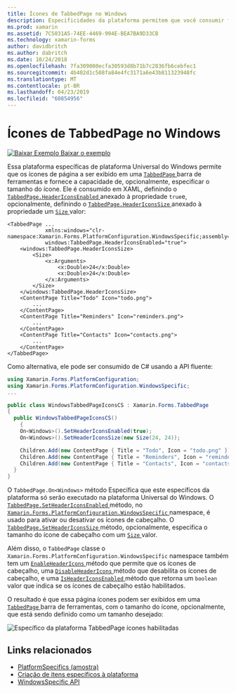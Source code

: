 ```yaml
---
title: Ícones de TabbedPage no Windows
description: Especificidades da plataforma permitem que você consumir funcionalidade só está disponível em uma plataforma específica, sem implementar renderizadores personalizados ou efeitos. Este artigo explica como utilizar o Windows específicos da plataforma que permite que os ícones de página a ser exibido na barra de ferramentas TabbedPage.
ms.prod: xamarin
ms.assetid: 7C5031A5-74EE-4469-994E-BEA7BA9D33CB
ms.technology: xamarin-forms
author: davidbritch
ms.author: dabritch
ms.date: 10/24/2018
ms.openlocfilehash: 7fa309000ecfa30593d8b71b7c2836fb6cebfec1
ms.sourcegitcommit: 4b402d1c508fa84e4fc3171a6e43b811323948fc
ms.translationtype: MT
ms.contentlocale: pt-BR
ms.lasthandoff: 04/23/2019
ms.locfileid: "60854956"
---
```

# <a name="tabbedpage-icons-on-windows"></a>Ícones de TabbedPage no Windows

[![Baixar Exemplo](~/media/shared/download.png) Baixar o exemplo](https://developer.xamarin.com/samples/xamarin-forms/userinterface/platformspecifics/)

Essa plataforma específicas de plataforma Universal do Windows permite que os ícones de página a ser exibido em uma [ `TabbedPage` ](xref:Xamarin.Forms.TabbedPage) barra de ferramentas e fornece a capacidade de, opcionalmente, especificar o tamanho do ícone. Ele é consumido em XAML, definindo o [ `TabbedPage.HeaderIconsEnabled` ](xref:Xamarin.Forms.PlatformConfiguration.WindowsSpecific.TabbedPage.HeaderIconsEnabledProperty) anexado à propriedade `true`e, opcionalmente, definindo o [ `TabbedPage.HeaderIconsSize` ](xref:Xamarin.Forms.PlatformConfiguration.WindowsSpecific.TabbedPage.HeaderIconsSizeProperty) anexado à propriedade um [ `Size` ](xref:Xamarin.Forms.Size) valor:

```xaml
<TabbedPage ...
            xmlns:windows="clr-namespace:Xamarin.Forms.PlatformConfiguration.WindowsSpecific;assembly=Xamarin.Forms.Core"
            windows:TabbedPage.HeaderIconsEnabled="true">
    <windows:TabbedPage.HeaderIconsSize>
        <Size>
            <x:Arguments>
                <x:Double>24</x:Double>
                <x:Double>24</x:Double>
            </x:Arguments>
        </Size>
    </windows:TabbedPage.HeaderIconsSize>
    <ContentPage Title="Todo" Icon="todo.png">
        ...
    </ContentPage>
    <ContentPage Title="Reminders" Icon="reminders.png">
        ...
    </ContentPage>
    <ContentPage Title="Contacts" Icon="contacts.png">
        ...
    </ContentPage>
</TabbedPage>
```

Como alternativa, ele pode ser consumido de C# usando a API fluente:

```csharp
using Xamarin.Forms.PlatformConfiguration;
using Xamarin.Forms.PlatformConfiguration.WindowsSpecific;
...

public class WindowsTabbedPageIconsCS : Xamarin.Forms.TabbedPage
{
  public WindowsTabbedPageIconsCS()
    {
    On<Windows>().SetHeaderIconsEnabled(true);
    On<Windows>().SetHeaderIconsSize(new Size(24, 24));

    Children.Add(new ContentPage { Title = "Todo", Icon = "todo.png" });
    Children.Add(new ContentPage { Title = "Reminders", Icon = "reminders.png" });
    Children.Add(new ContentPage { Title = "Contacts", Icon = "contacts.png" });
  }
}
```

O `TabbedPage.On<Windows>` método Especifica que este específicos da plataforma só serão executado na plataforma Universal do Windows. O [ `TabbedPage.SetHeaderIconsEnabled` ](xref:Xamarin.Forms.PlatformConfiguration.WindowsSpecific.TabbedPage.SetHeaderIconsEnabled(Xamarin.Forms.IPlatformElementConfiguration{Xamarin.Forms.PlatformConfiguration.Windows,Xamarin.Forms.TabbedPage},System.Boolean)) método, no [ `Xamarin.Forms.PlatformConfiguration.WindowsSpecific` ](xref:Xamarin.Forms.PlatformConfiguration.WindowsSpecific) namespace, é usado para ativar ou desativar os ícones de cabeçalho. O [ `TabbedPage.SetHeaderIconsSize` ](xref:Xamarin.Forms.PlatformConfiguration.WindowsSpecific.TabbedPage.SetHeaderIconsSize(Xamarin.Forms.IPlatformElementConfiguration{Xamarin.Forms.PlatformConfiguration.Windows,Xamarin.Forms.TabbedPage},Xamarin.Forms.Size)) método, opcionalmente, especifica o tamanho do ícone de cabeçalho com um [ `Size` ](xref:Xamarin.Forms.Size) valor.

Além disso, o `TabbedPage` classe o `Xamarin.Forms.PlatformConfiguration.WindowsSpecific` namespace também tem um [ `EnableHeaderIcons` ](xref:Xamarin.Forms.PlatformConfiguration.WindowsSpecific.TabbedPage.EnableHeaderIcons*) método que permite que os ícones de cabeçalho, uma [ `DisableHeaderIcons` ](xref:Xamarin.Forms.PlatformConfiguration.WindowsSpecific.TabbedPage.DisableHeaderIcons*) método que desabilita os ícones de cabeçalho, e uma [ `IsHeaderIconsEnabled` ](xref:Xamarin.Forms.PlatformConfiguration.WindowsSpecific.TabbedPage.IsHeaderIconsEnabled*) método que retorna um `boolean` valor que indica se os ícones de cabeçalho estão habilitados.

O resultado é que essa página ícones podem ser exibidos em uma [ `TabbedPage` ](xref:Xamarin.Forms.TabbedPage) barra de ferramentas, com o tamanho do ícone, opcionalmente, que está sendo definido como um tamanho desejado:

![Específico da plataforma TabbedPage ícones habilitadas](tabbedpage-icons-images/tabbedpage-icons.png "específicos da plataforma TabbedPage ícones habilitados")

## <a name="related-links"></a>Links relacionados

- [PlatformSpecifics (amostra)](https://developer.xamarin.com/samples/xamarin-forms/userinterface/platformspecifics/)
- [Criação de itens específicos à plataforma](~/xamarin-forms/platform/platform-specifics/index.md#creating-platform-specifics)
- [WindowsSpecific API](xref:Xamarin.Forms.PlatformConfiguration.WindowsSpecific)
